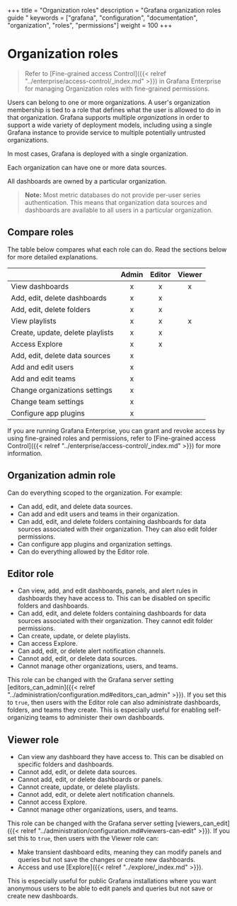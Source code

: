 +++
title = "Organization roles"
description = "Grafana organization roles guide "
keywords = ["grafana", "configuration", "documentation", "organization", "roles", "permissions"]
weight = 100
+++

# Organization roles

> Refer to [Fine-grained access Control]({{< relref "../enterprise/access-control/_index.md" >}}) in Grafana Enterprise for managing Organization roles with fine-grained permissions.

Users can belong to one or more organizations. A user's organization membership is tied to a role that defines what the user is allowed to do in that organization. Grafana supports multiple _organizations_ in order to support a wide variety of deployment models, including using a single Grafana instance to provide service to multiple potentially untrusted organizations.

In most cases, Grafana is deployed with a single organization.

Each organization can have one or more data sources.

All dashboards are owned by a particular organization.

> **Note:** Most metric databases do not provide per-user series authentication. This means that organization data sources and dashboards are available to all users in a particular organization.

## Compare roles

The table below compares what each role can do. Read the sections below for more detailed explanations.

|                                  | Admin | Editor | Viewer |
| :------------------------------- | :---: | :----: | :----: |
| View dashboards                  |   x   |   x    |   x    |
| Add, edit, delete dashboards     |   x   |   x    |        |
| Add, edit, delete folders        |   x   |   x    |        |
| View playlists                   |   x   |   x    |   x    |
| Create, update, delete playlists |   x   |   x    |        |
| Access Explore                   |   x   |   x    |        |
| Add, edit, delete data sources   |   x   |        |        |
| Add and edit users               |   x   |        |        |
| Add and edit teams               |   x   |        |        |
| Change organizations settings    |   x   |        |        |
| Change team settings             |   x   |        |        |
| Configure app plugins            |   x   |        |        |

If you are running Grafana Enterprise, you can grant and revoke access by using fine-grained roles and permissions, refer to [Fine-grained access Control]({{< relref "../enterprise/access-control/_index.md" >}}) for more information.

## Organization admin role

Can do everything scoped to the organization. For example:

- Can add, edit, and delete data sources.
- Can add and edit users and teams in their organization.
- Can add, edit, and delete folders containing dashboards for data sources associated with their organization. They can also edit folder permissions.
- Can configure app plugins and organization settings.
- Can do everything allowed by the Editor role.

## Editor role

- Can view, add, and edit dashboards, panels, and alert rules in dashboards they have access to. This can be disabled on specific folders and dashboards.
- Can add, edit, and delete folders containing dashboards for data sources associated with their organization. They cannot edit folder permissions.
- Can create, update, or delete playlists.
- Can access Explore.
- Can add, edit, or delete alert notification channels.
- Cannot add, edit, or delete data sources.
- Cannot manage other organizations, users, and teams.

This role can be changed with the Grafana server setting [editors_can_admin]({{< relref "../administration/configuration.md#editors_can_admin" >}}). If you set this to `true`, then users with the Editor role can also administrate dashboards, folders, and teams they create. This is especially useful for enabling self-organizing teams to administer their own dashboards.

## Viewer role

- Can view any dashboard they have access to. This can be disabled on specific folders and dashboards.
- Cannot add, edit, or delete data sources.
- Cannot add, edit, or delete dashboards or panels.
- Cannot create, update, or delete playlists.
- Cannot add, edit, or delete alert notification channels.
- Cannot access Explore.
- Cannot manage other organizations, users, and teams.

This role can be changed with the Grafana server setting [viewers_can_edit]({{< relref "../administration/configuration.md#viewers-can-edit" >}}). If you set this to `true`, then users with the Viewer role can:

- Make transient dashboard edits, meaning they can modify panels and queries but not save the changes or create new dashboards.
- Access and use [Explore]({{< relref "../explore/_index.md" >}}).

This is especially useful for public Grafana installations where you want anonymous users to be able to edit panels and queries but not save or create new dashboards.

